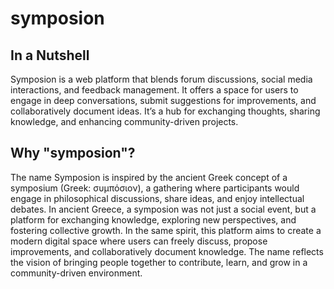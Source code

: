 # symposion
## In a Nutshell
Symposion is a web platform that blends forum discussions, social media interactions, and feedback management. It offers a space for users to engage in deep conversations, submit suggestions for improvements, and collaboratively document ideas. It’s a hub for exchanging thoughts, sharing knowledge, and enhancing community-driven projects.

## Why "symposion"?
The name Symposion is inspired by the ancient Greek concept of a symposium (Greek: συμπόσιον), a gathering where participants would engage in philosophical discussions, share ideas, and enjoy intellectual debates. In ancient Greece, a symposion was not just a social event, but a platform for exchanging knowledge, exploring new perspectives, and fostering collective growth.
In the same spirit, this platform aims to create a modern digital space where users can freely discuss, propose improvements, and collaboratively document knowledge. The name reflects the vision of bringing people together to contribute, learn, and grow in a community-driven environment.
